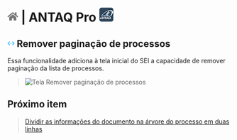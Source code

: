 # [![Home](../img/home.png)](../) |  ANTAQ Pro ![Icone](../img/icon-32.png)

## ![ANTAQ Pro Remover paginação de processos](../img/icon-removerpaginacao.png) Remover paginação de processos

Essa funcionalidade adiciona à tela inicial do SEI a capacidade de remover paginação da lista de processos.

> ![Tela Remover paginação de processos](../img/tela-removerpaginacao.gif)  

## Próximo item

> [Dividir as informações do documento na árvore do processo em duas linhas](./pages/DIVIDIRLINHASARVORE.md)

